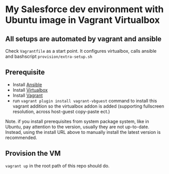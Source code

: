 # My Salesforce dev environment with Ubuntu image in Vagrant Virtualbox

## All setups are automated by vagrant and ansible

Check `Vagrantfile` as a start point. It configures virtualbox, calls ansible and bashscript `provision/extra-setup.sh`

## Prerequisite
- Install [Ansible](http://docs.ansible.com/ansible/latest/intro_installation.html)
- Install [Virtualbox](https://www.virtualbox.org/wiki/Downloads)
- Install [Vagrant](https://www.vagrantup.com/downloads.html)
- run `vagrant plugin install vagrant-vbguest` command to install this vagrant addition so the virtualbox addon is added (supporting fullscreen resolution, across host-guest copy-paste ect.)

Note. if you install prerequisites from system package system, like in Ubuntu, pay attention to the version, usually they are not up-to-date. Instead, using the install URL above to manually install the latest version is recommended.

## Provision the VM

`vagrant up` in the root path of this repo should do.
